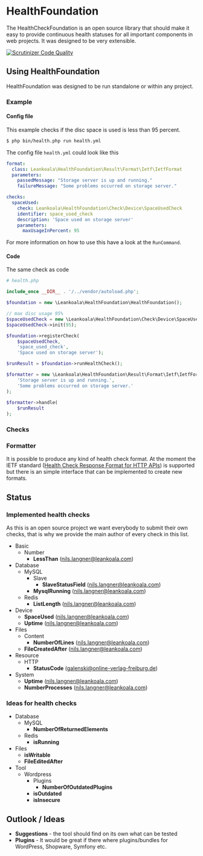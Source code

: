 # HealthFoundation

The HealthCheckFoundation is an open source library that should make it easy to provide continuous health statuses for all important components in web projects.
It was designed to be very extensible.


[![Scrutinizer Code Quality](https://scrutinizer-ci.com/g/Leankoala/HealthFoundation/badges/quality-score.png?b=master)](https://scrutinizer-ci.com/g/Leankoala/HealthFoundation/?branch=master)

## Using HealthFoundation

HealthFoundation was designed to be run standalone or within any project. 

### Example

#### Config file

This example checks if the disc space is used is less than 95 percent. 

```bash
$ php bin/health.php run health.yml
```

The config file ```health.yml``` could look like this

```yml
format:
  class: Leankoala\HealthFoundation\Result\Format\Ietf\IetfFormat
  parameters:
    passedMessage: "Storage server is up and running."
    failureMessage: "Some problems occurred on storage server."

checks:
  spaceUsed:
    check: Leankoala\HealthFoundation\Check\Device\SpaceUsedCheck
    identifier: space_used_check
    description: 'Space used on storage server'
    parameters:
      maxUsageInPercent: 95
```

For more information on how to use this have a look at the `RunCommand`. 

#### Code

The same check as code

```php
# health.php

include_once __DIR__ . '/../vendor/autoload.php';

$foundation = new \Leankoala\HealthFoundation\HealthFoundation();

// max disc usage 95%
$spaceUsedCheck = new \Leankoala\HealthFoundation\Check\Device\SpaceUsedCheck();
$spaceUsedCheck->init(95);

$foundation->registerCheck(
    $spaceUsedCheck, 
    'space_used_check', 
    'Space used on storage server');

$runResult = $foundation->runHealthCheck();

$formatter = new \Leankoala\HealthFoundation\Result\Format\Ietf\IetfFormat(
    'Storage server is up and running.', 
    'Some problems occurred on storage server.'
);
    
$formatter->handle(
    $runResult  
);
```
### Checks

### Formatter

It is possible to produce any kind of health check format. At the moment the IETF standard ([Health Check Response Format for HTTP APIs](https://datatracker.ietf.org/doc/draft-inadarei-api-health-check/?include_text=1)) is supported 
but there is an simple interface that can be implemented to create new formats.

## Status

### Implemented health checks

As this is an open source project we want everybody to submit their own checks, that is why we provide the main author of every check in this list.

- Basic
  - Number
    - **LessThan** (nils.langner@leankoala.com) 
- Database
  - MySQL
    - Slave
      - **SlaveStatusField** (nils.langner@leankoala.com)
    -  **MysqlRunning** (nils.langner@leankoala.com)  
  - Redis
    - **ListLength** (nils.langner@leankoala.com)  
- Device  
  - **SpaceUsed** (nils.langner@leankoala.com)
  - **Uptime** (nils.langner@leankoala.com)
- Files
  - Content
    - **NumberOfLines** (nils.langner@leankoala.com)
  - **FileCreatedAfter** (nils.langner@leankoala.com)  
- Resource
  - HTTP
    - **StatusCode** (galenski@online-verlag-freiburg.de)  
- System
  - **Uptime** (nils.langner@leankoala.com)  
  - **NumberProcesses** (nils.langner@leankoala.com)  

### Ideas for health checks

- Database
  - MySQL
    - **NumberOfReturnedElements**
  - Redis
    - **isRunning**
- Files
  - **isWritable**  
  - **FileEditedAfter**    
- Tool
  - Wordpress
    - Plugins
      - **NumberOfOutdatedPlugins**
    - **isOutdated**
    - **isInsecure**    
    
    
## Outlook / Ideas

- **Suggestions** - the tool should find on its own what can be tested
- **Plugins** - It would be great if there where plugins/bundles for WordPress, Shopware, Symfony etc.    


